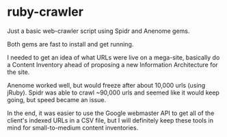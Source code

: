 ruby-crawler
============

Just a basic web-crawler script using Spidr and Anenome gems.

Both gems are fast to install and get running.

I needed to get an idea of what URLs were live on a mega-site, basically do a Content Inventory ahead of proposing
a new Information Architecture for the site.

Anenome worked well, but would freeze after about 10,000 urls (using jRuby). Spidr was able to crawl ~90,000 urls and 
seemed like it would keep going, but speed became an issue.

In the end, it was easier to use the Google webmaster API to get all of the client's indexed URLs in a CSV file, but I 
will definitely keep these tools in mind for small-to-medium content inventories.
